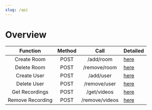 ```yaml
---
slug: /api
---
```


# Overview

|     Function     | Method |      Call      | Detailed                     |
| :--------------: | :----: | :------------: | ---------------------------- |
|   Create Room    |  POST  |   /add/room    | [here](rooms/create.md)      |
|   Delete Room    |  POST  |  /remove/room  | [here](rooms/delete.md)      |
|   Create User    |  POST  |   /add/user    | [here](users/create.md)      |
|   Delete User    |  POST  |  /remove/user  | [here](users/delete.md)      |
|  Get Recordings  |  POST  |  /get/videos   | [here](recordings/get.md)    |
| Remove Recording |  POST  | /remove/videos | [here](recordings/delete.md) |
